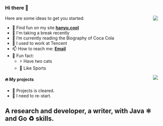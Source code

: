 ### Hi there 👋

<img align="right" src="https://github-readme-stats.vercel.app/api?username=okhanyu&title_color=fff&text_color=fff&icon_color=ccc&bg_color=000&hide_title=true&show_icons=true" />

<!--  **okhanyu/okhanyu** is a ✨ _special_ ✨ repository because its `README.md` (this file) appears on your GitHub profile. -->

Here are some ideas to get you started:

- 🍭 Find fun on my site [**hanyu.cool**](https://hanyu.cool/)
- 🌱 I'm taking a break recently
- 💬 I’m currently reading the Biography of Coca Cola
- 🔭 I used to work at Tencent
- 📫 How to reach me:  [**Email**](mailto:hi@hanyu.cool)
- 👨‍ Fun fact: 
  - ⚡ Have two cats
  - 🥊 Like Sports
  
<img align="right" src="https://github-readme-stats.vercel.app/api?username=okhanyu&show_icons=true&count_private=true&hide_border=true&cache_seconds=1900"/>

#### 🔥 My projects
- 🌱 Projects is cleared.
- 🔰 I need to re-start.


<!-- [![okhanyu github stats](https://github-readme-stats.vercel.app/api?username=okhanyu)](https://github.com/okhanyu) -->

A research and developer, a writer, with Java ⚛️ and Go ♻️ skills.
---
